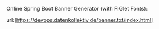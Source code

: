 
Online Spring Boot Banner Generator (with FIGlet Fonts):

url:[https://devops.datenkollektiv.de/banner.txt/index.html]
